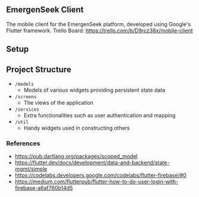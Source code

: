 ## EmergenSeek Client
The mobile client for the EmergenSeek platform, developed using Google's Flutter framework.
Trello Board: https://trello.com/b/D9rcz38x/mobile-client

## Setup


## Project Structure
- `/models`
    - Models of various widgets providing persistent state data
- `/screens`
    - The views of the application
- `/services`
    - Extra functionalities such as user authentication and mapping
- `/util`
    - Handy widgets used in constructing others
    
### References
  - https://pub.dartlang.org/packages/scoped_model
  - https://flutter.dev/docs/development/data-and-backend/state-mgmt/simple
  - https://codelabs.developers.google.com/codelabs/flutter-firebase/#0
  - https://medium.com/flutterpub/flutter-how-to-do-user-login-with-firebase-a6af760b14d5
